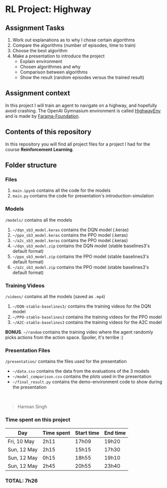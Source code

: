 # RL Project: Highway

## Assignment Tasks

1. Work out explanations as to why I chose certain algorithms
2. Compare the algorithms (number of episodes, time to train)
3. Choose the best algorithm
4. Make a presentation to introduce the project
    - Explain environment
    - Chosen algorithmes and why
    - Comparison between algorithms
    - Show the result (random episodes versus the trained result)

## Assignment context

In this project I will train an agent to navigate on a highway, and hopefully avoid crashing. The OpenAI Gymnasium environment is called [HighwayEnv](https://github.com/Farama-Foundation/HighwayEnv) and is made by [Farama-Foundation](https://github.com/Farama-Foundation/).

## Contents of this repository

In this repository you will find all project files for a project I had for the course **Reinforcement Learning**.

## Folder structure

### Files

1. `main.ipynb` contains all the code for the models
2. `main.py` contains the code for presentation's introduction-simulation

### Models

`/models/` contains all the models

1. `~/dqn_sb3_model.keras` contains the DQN model (.keras)
2. `~/ppo_sb3_model.keras` contains the PPO model (.keras)
3. `~/a2c_sb3_model.keras` contains the PPO model (.keras)
4. `~/dqn_sb3_model.zip` contains the DQN model (stable baselines3's default format)
5. `~/ppo_sb3_model.zip` contains the PPO model (stable baselines3's default format)
6. `~/a2c_sb3_model.zip` contains the PPO model (stable baselines3's default format)

### Training Videos

`/videos/` contains all the models (saved as `.mp4`)

1. `~/DQN-stable-baselines3/` contains the training videos for the DQN model
2. `~/PPO-stable-baselines3` contains the training videos for the PPO model
3. `~/A2C-stable-baselines3` contains the training videos for the A2C model

**BONUS**. `~/random` contains the training video where the agent randomly picks actions from the action space. Spoiler, it's terribe :)

### Presentation Files

`/presentation/` contains the files used for the presentation

- `~/data.csv` contains the data from the evaluations of the 3 models
- `~/model_comparison.csv` contains the plots used in the presentation
- `~/final_result.py` contains the demo-environment code to show during the presentation

&nbsp;

> Harman Singh

### Time spent on this project

| Day         | Time spent | Start time | End time |
| ----------- | ---------- | ---------- | -------- |
| Fri, 10 May | 2h11       | 17h09      | 19h20    |
| Sun, 12 May | 2h15       | 15h15      | 17h30    |
| Sun, 12 May | 0h15       | 18h55      | 19h10    |
| Sun, 12 May | 2h45       | 20h55      | 23h40    |

### **TOTAL**: 7h26
